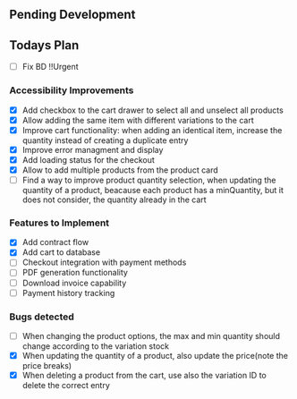 ## Pending Development

## Todays Plan

- [ ] Fix BD !!Urgent

### Accessibility Improvements

- [x] Add checkbox to the cart drawer to select all and unselect all products
- [x] Allow adding the same item with different variations to the cart
- [x] Improve cart functionality: when adding an identical item, increase the quantity instead of creating a duplicate entry
- [x] Improve error managment and display
- [x] Add loading status for the checkout
- [x] Allow to add multiple products from the product card
- [ ] Find a way to improve product quantity selection, when updating the quantity of a product, beacause each product has a minQuantity, but it does not consider, the quantity already in the cart

### Features to Implement

- [x] Add contract flow
- [x] Add cart to database
- [ ] Checkout integration with payment methods
- [ ] PDF generation functionality
- [ ] Download invoice capability
- [ ] Payment history tracking

### Bugs detected

- [ ] When changing the product options, the max and min quantity should change according to the variation stock
- [x] When updating the quantity of a product, also update the price(note the price breaks)
- [x] When deleting a product from the cart, use also the variation ID to delete the correct entry

